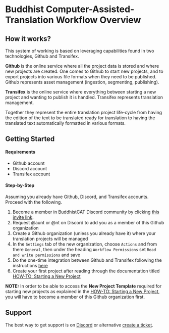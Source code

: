 # Buddhist Computer-Assisted-Translation Workflow Overview

## How it works?

This system of working is based on leveraging capabilities found in two technologies, Github and Transifex.

**Github** is the online service where all the project data is stored and where new projects are created. One comes to Github to start new projects, and to export projects into various file formats when they need to be published. Github represents asset management (ingestion, segmenting, publishing).

**Transifex** is the online service where everything between starting a new project and wanting to publish it is handled. Transifex represents translation management. 

Together they represent the entire translation project life-cycle from having the edition of the text to be translated ready for translation to having the translated text automatically formatted in various formats.

## Getting Started

#### Requirements

- Github account
- Discord account
- Transifex account

#### Step-by-Step

Assuming you already have Github, Discord, and Transifex accounts. Proceed with the following.

1) Become a member in BuddhistCAT Discord community by clicking [this invite link](https://discord.gg/4auZVfCEkU).
2) Request @aunt or @nt on Discord to add you as a member of this Github organization
3) Create a Github organization (unless you already have it) where your translation projects will be managed
4) In the `Settings` tab of the new organization, choose `Actions` and from there `General`, then under the heading `Workflow Permissions` set `Read and write permissions` and save
5) Do the one-time integration between Github and Transifex following the instructions [here](https://github.com/apps/transifex-integration)
6) Create your first project after reading through the documentation titled [HOW-TO: Starting a New Project](https://github.com/BuddhistCAT/New-Project-Template/blob/main/documentation/README.md)

**NOTE:** In order to be able to access the **New Project Template** required for starting new projects as explained in the [HOW-TO: Starting a New Project](https://github.com/BuddhistCAT/New-Project-Template/blob/main/documentation/README.md), you will have to become a member of this Github organization first. 

## Support

The best way to get support is on [Discord](https://discord.gg/4auZVfCEkU) or alternative [create a ticket](https://github.com/BuddhistCAT/Home/issues/new/choose).
